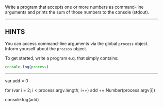 Write a program that accepts one or more numbers as command-line arguments and prints the sum of those numbers to the console (stdout).

----------------------------------------------------------------------

## HINTS

You can access command-line arguments via the global `process` object.
Inform yourself about the `process` object.

To get started, write a program e.q. that simply contains:

```js
console.log(process)
```

----------------------------------------------------------------------


var add = 0

for (var i = 2; i < process.argv.length; i++)
add += Number(process.argv[i])

console.log(add)
